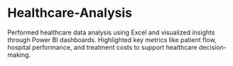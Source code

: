 # Healthcare-Analysis
Performed healthcare data analysis using Excel and visualized insights through Power BI dashboards. Highlighted key metrics like patient flow, hospital performance, and treatment costs to support healthcare decision-making.
